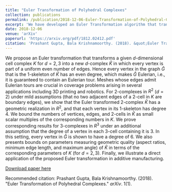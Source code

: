 ```yaml
---
title: "Euler Transformation of Polyhedral Complexes"
collection: publications
permalink: /publication/2018-12-06-Euler-Transformation-of-Polyhedral-Complexes
excerpt: 'We have developed an Euler Transformation algorithm that transforms an arbitrary planar graph $G$(i.e in $R^2$) to a planar graph $\hat{G}=(\hat{V}, \hat{E})$ where every vertex in $\hat{V}$ has even degree. We have shown that this transformation preserve geometry and topology of the domain. Further, we also proved that mesh quality of $\hat{G}$ is at most a constant factor off from the quality of $G$. As an immediate next step, we will extend the Euler transformation algorithm to arbitrary graph in $R^3$.'
date: 2018-12-06
venue: 'arXiv'
paperurl: 'https://arxiv.org/pdf/1812.02412.pdf'
citation: 'Prashant Gupta, Bala Krishnamoorthy. (2018). &quot;Euler Transformation of Polyhedral Complexes.&quot; <i>arXiv</i>. 1(1)'
---
```

We propose an Euler transformation that transforms a given $d$-dimensional cell complex $K$ for $d=2,3$ into a new $d$-complex $\hat{K}$ in which every vertex is part of a uniform even number of edges. Hence every vertex in the graph $\hat{G}$ that is the $1$-skeleton of $\hat{K}$ has an even degree, which makes $\hat{G}$ Eulerian, i.e., it is guaranteed to contain an Eulerian tour. Meshes whose edges admit Eulerian tours are crucial in coverage problems arising in several applications including 3D printing and robotics. 
For $2$-complexes in $R^2$ ($d=2$) under mild assumptions (that no two adjacent edges of a $2$-cell in $K$ are boundary edges), we show that the Euler transformed $2$-complex $\hat{K}$ has a geometric realization in $R^2$, and that each vertex in its $1$-skeleton has degree $4$. We bound the numbers of vertices, edges, and $2$-cells in $\hat{K}$ as small scalar multiples of the corresponding numbers in $K$. We prove corresponding results for $3$-complexes in $R^3$ under an additional assumption that the degree of a vertex in 
each $3$-cell containing it is $3$. In this setting, every vertex in $\hat{G}$ is shown to have a degree of $6$. We also presents bounds on parameters measuring geometric quality (aspect ratios, minimum edge length, and maximum angle) of $\hat{K}$ in terms of the corresponding parameters of $K$ (for $d=2,3$). Finally, we illustrate a direct application of the proposed Euler transformation in additive manufacturing.

[Download paper here](https://arxiv.org/pdf/1812.02412.pdf)

Recommended citation: Prashant Gupta, Bala Krishnamoorthy. (2018). "Euler Transformation of Polyhedral Complexes." <i>arXiv</i>. 1(1).